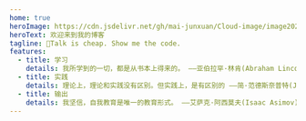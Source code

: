 ```yaml
---
home: true
heroImage: https://cdn.jsdelivr.net/gh/mai-junxuan/Cloud-image/image20250929202844222.jpeg
heroText: 欢迎来到我的博客
tagline: 🚀Talk is cheap. Show me the code.
features:
  - title: 学习
    details: 我所学到的一切，都是从书本上得来的。 ——亚伯拉罕·林肯(Abraham Lincoln)
  - title: 实践
    details: 理论上，理论和实践没有区别。但实践上，是有区别的 ——简·范德斯奈普特(Jan L. A. van de Snepscheut)
  - title: 输出
    details: 我坚信，自我教育是唯一的教育形式。 ——艾萨克·阿西莫夫(Isaac Asimov)
---
```

